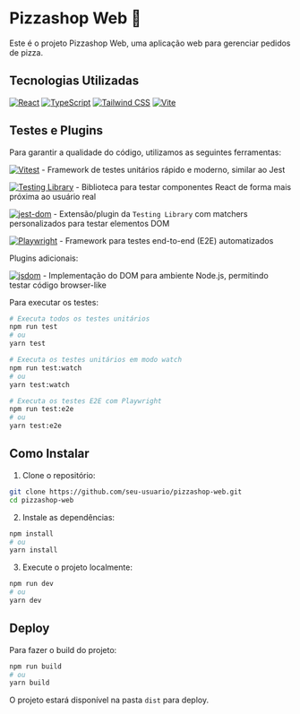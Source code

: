 # Pizzashop Web 🍕

Este é o projeto Pizzashop Web, uma aplicação web para gerenciar pedidos de pizza.

## Tecnologias Utilizadas

[![React](https://img.shields.io/badge/React-20232A?style=for-the-badge&logo=react&logoColor=61DAFB)](https://reactjs.org/)
[![TypeScript](https://img.shields.io/badge/TypeScript-007ACC?style=for-the-badge&logo=typescript&logoColor=white)](https://www.typescriptlang.org/)
[![Tailwind CSS](https://img.shields.io/badge/Tailwind_CSS-38B2AC?style=for-the-badge&logo=tailwind-css&logoColor=white)](https://tailwindcss.com/)
[![Vite](https://img.shields.io/badge/Vite-B73BFE?style=for-the-badge&logo=vite&logoColor=FFD62E)](https://vitejs.dev/)


## Testes e Plugins

Para garantir a qualidade do código, utilizamos as seguintes ferramentas:

[![Vitest](https://img.shields.io/badge/Vitest-6E9F18?style=for-the-badge&logo=vitest&logoColor=white)](https://vitest.dev/) - Framework de testes unitários rápido e moderno, similar ao Jest

[![Testing Library](https://img.shields.io/badge/-TestingLibrary-%23E33332?style=for-the-badge&logo=testing-library&logoColor=white)](https://testing-library.com/) - Biblioteca para testar componentes React de forma mais próxima ao usuário real

[![jest-dom](https://img.shields.io/badge/jest--dom-c21325?style=for-the-badge&logo=jest&logoColor=white)](https://testing-library.com/docs/ecosystem-jest-dom/) - Extensão/plugin da `Testing Library` com matchers personalizados para testar elementos DOM

[![Playwright](https://img.shields.io/badge/Playwright-45ba4b?style=for-the-badge&logo=playwright&logoColor=white)](https://playwright.dev/) - Framework para testes end-to-end (E2E) automatizados

Plugins adicionais:

[![jsdom](https://img.shields.io/badge/jsdom-yellow?style=for-the-badge&logo=javascript&logoColor=black)](https://github.com/jsdom/jsdom) - Implementação do DOM para ambiente Node.js, permitindo testar código browser-like


Para executar os testes:
```bash
# Executa todos os testes unitários
npm run test
# ou
yarn test

# Executa os testes unitários em modo watch
npm run test:watch
# ou
yarn test:watch

# Executa os testes E2E com Playwright
npm run test:e2e
# ou
yarn test:e2e
```

## Como Instalar

1. Clone o repositório:
```bash
git clone https://github.com/seu-usuario/pizzashop-web.git
cd pizzashop-web
```

2. Instale as dependências:
```bash
npm install
# ou
yarn install
```

3. Execute o projeto localmente:
```bash
npm run dev
# ou
yarn dev
```

## Deploy

Para fazer o build do projeto:
```bash
npm run build
# ou
yarn build
```

O projeto estará disponível na pasta `dist` para deploy.